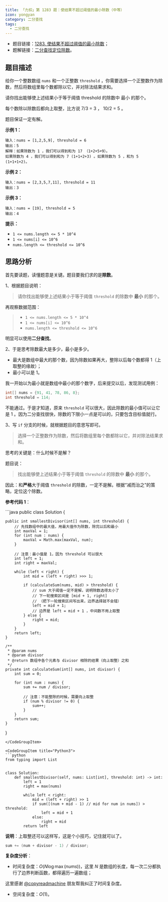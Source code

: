 ```yaml
---
title: 「力扣」第 1283 题：使结果不超过阈值的最小除数（中等）
icon: yongyan
category: 二分查找
tags:
  - 二分查找
---
```


- 题目链接：[1283. 使结果不超过阈值的最小除数](https://leetcode-cn.com/problems/find-the-smallest-divisor-given-a-threshold/)；
- 题解链接：[二分查找定位除数](https://leetcode-cn.com/problems/find-the-smallest-divisor-given-a-threshold/solution/er-fen-cha-zhao-ding-wei-chu-shu-by-liweiwei1419/)。

## 题目描述

给你一个整数数组 `nums` 和一个正整数 `threshold` ，你需要选择一个正整数作为除数，然后将数组里每个数都除以它，并对除法结果求和。

请你找出能够使上述结果小于等于阈值 threshold 的除数中 最小 的那个。

每个数除以除数后都向上取整，比方说 7/3 = 3 ， 10/2 = 5 。

题目保证一定有解。

**示例 1：**

```
输入：nums = [1,2,5,9], threshold = 6
输出：5
解释：如果除数为 1 ，我们可以得到和为 17 （1+2+5+9）。
如果除数为 4 ，我们可以得到和为 7 (1+1+2+3) 。如果除数为 5 ，和为 5 (1+1+1+2)。
```

**示例 2：**

```
输入：nums = [2,3,5,7,11], threshold = 11
输出：3
```

**示例 3：**

```
输入：nums = [19], threshold = 5
输出：4
```

**提示：**

- `1 <= nums.length <= 5 * 10^4`
- `1 <= nums[i] <= 10^6`
- `nums.length <= threshold <= 10^6`

## 思路分析

首先要读题，读懂题意是关键。题目要我们求的是**除数**。

1、根据题目说明：

> 请你找出能够使上述结果小于等于阈值 `threshold` 的除数中 **最小** 的那个。

再观察数据范围：

> - `1 <= nums.length <= 5 * 10^4`
> - `1 <= nums[i] <= 10^6`
> - `nums.length <= threshold <= 10^6`

明显可以使用**二分查找**。

2、于是思考除数最大是多少，最小是多少。

- 最大是数组中最大的那个数，因为除数如果再大，整除以后每个数都得 1（上取整的缘故）；
- 最小可以是 1。

我一开始以为最小就是数组中最小的那个数字，后来提交以后，发现测试用例：

```java
int[] nums = {91, 41, 78, 86, 8};
int threshold = 114;
```

不能通过。于是才知道，原来 `threshold` 可以很大，因此除数的最小值可以让它是 $1$ 。因为二分查找很快，除数的下限小一点是可以的，只要包含目标值就行。

3、写 `if` 分支的时候，就根据题目的意思写即可。

> 选择一个正整数作为除数，然后将数组里每个数都除以它，并对除法结果求和。

思考的关键是：什么时候不是解？

题目说：

> 找出能够使上述结果小于等于阈值 `threshold` 的除数中 **最小** 的那个。

因此：和**严格**大于阈值 `threshold` 的除数，一定不是解。根据“减而治之”的策略，定位这个除数。

**参考代码 1**：

<CodeGroup>
<CodeGroupItem title="Java">
```java
public class Solution {

    public int smallestDivisor(int[] nums, int threshold) {
        // 先找数组中的最大值，用最大值作为除数，除完以后和最小
        int maxVal = 1;
        for (int num : nums) {
            maxVal = Math.max(maxVal, num);
        }

        // 注意：最小值是 1，因为 threshold 可以很大
        int left = 1;
        int right = maxVal;

        while (left < right) {
            int mid = (left + right) >>> 1;

            if (calculateSum(nums, mid) > threshold) {
                // sum 大于阈值一定不是解，说明除数选得太小了
                // 下一轮搜索区间是 [mid + 1, right]
                // （把下一轮搜索区间写出来，边界选择就不会错）
                left = mid + 1;
                // 边界是 left = mid + 1 ，中间数不用上取整
            } else {
                right = mid;
            }
        }
        return left;
    }

    /**
     * @param nums
     * @param divisor
     * @return 数组中各个元素与 divisor 相除的结果（向上取整）之和
     */
    private int calculateSum(int[] nums, int divisor) {
        int sum = 0;

        for (int num : nums) {
            sum += num / divisor;

            // 注意：不能整除的时候，需要向上取整
            if (num % divisor != 0) {
                sum++;
            }
        }
        return sum;
    }

}

````
</CodeGroupItem>

<CodeGroupItem title="Python3">
```python
from typing import List


class Solution:
    def smallestDivisor(self, nums: List[int], threshold: int) -> int:
        left = 1
        right = max(nums)

        while left < right:
            mid = (left + right) >> 1
            if sum([(num + mid - 1) // mid for num in nums]) > threshold:
                left = mid + 1
            else:
                right = mid
        return left
````

</CodeGroupItem>
</CodeGroup>






**说明**：上取整还可以这样写，这是个小技巧，记住就可以了。

```java
sum += (num + divisor - 1) / divisor;
````

**复杂度分析**：

- 时间复杂度：$O(N \log \max(nums))$，这里 $N$ 是数组的长度，每一次二分都执行了边界判断函数，都得遍历一遍数组；

这里感谢 [@copyreadmachine](/u/copyreadmachine/) 朋友帮我纠正了时间复杂度。

- 空间复杂度：$O(1)$。
